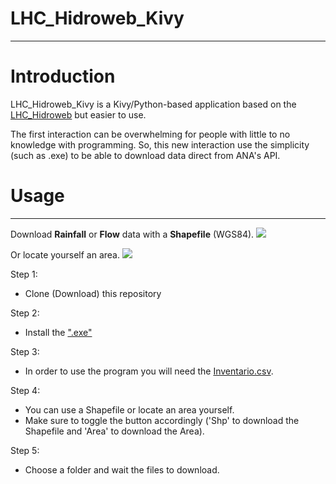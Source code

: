 # LHC_Hidroweb_Kivy

--------------------------

# Introduction
LHC_Hidroweb_Kivy is a Kivy/Python-based application based on the [LHC_Hidroweb](https://github.com/alexnaoki/LHC_Hidroweb) but easier to use.

The first interaction can be overwhelming for people with little to no knowledge with programming. So, this new interaction use the simplicity (such as .exe) to be able to download data direct from ANA's API.

# Usage
--------------------------------------
Download **Rainfall** or **Flow** data with a **Shapefile** (WGS84).
![](https://github.com/alexnaoki/LHC_Hidroweb_Kivy/blob/master/gifs/download_shp.gif)

Or locate yourself an area.
![](https://github.com/alexnaoki/LHC_Hidroweb_Kivy/blob/master/gifs/download_area.gif)

Step 1:
- Clone (Download) this repository

Step 2:
- Install the [".exe"](https://github.com/alexnaoki/LHC_Hidroweb_Kivy/blob/master/LHCHidroweb_instalador_v1-0-0.exe)

Step 3:
- In order to use the program you will need the [Inventario.csv](https://github.com/alexnaoki/LHC_Hidroweb_Kivy/blob/master/Inventario.csv).

Step 4:
- You can use a Shapefile or locate an area yourself.
- Make sure to toggle the button accordingly ('Shp' to download the Shapefile and 'Area' to download the Area).

Step 5:
- Choose a folder and wait the files to download.
